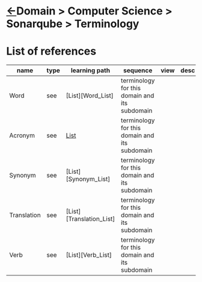 <head><link rel="stylesheet" href="../../../md.css"/><script src="../../../md.js"></script></head>


[//]: #(Reference)
[Repo_Readme]:    ../README.md
[Acronym_List]:  ../list/terminology_acro_list.md

# [&larr;][Repo_Readme]Domain > Computer Science > Sonarqube > Terminology
# List of references
|name|type|learning path|sequence|view|desc|
|-|-|-|-|-|-|
|Word|see|[List][Word_List]|terminology for this domain and its subdomain
|Acronym|see|[List][Acronym_List]|terminology for this domain and its subdomain
|Synonym|see|[List][Synonym_List]|terminology for this domain and its subdomain
|Translation|see|[List][Translation_List]|terminology for this domain and its subdomain
|Verb|see|[List][Verb_List]|terminology for this domain and its subdomain
<br>

